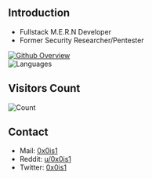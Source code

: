 ## Introduction
* Fullstack M.E.R.N Developer
* Former Security Researcher/Pentester

[![Github Overview](https://github-readme-stats.vercel.app/api?username=0x0is1&bg_color=30,e96443,904e95&title_color=fff&text_color=fff)](https://github.com/0x0is1) <br>
![Languages](https://github-readme-stats.itzsylex.vercel.app/api/top-langs/?username=0x0is1&hide&theme=chartreuse-dark&)

## Visitors Count

![Count](https://profile-counter.glitch.me/0x0is1/count.svg)
## Contact
* Mail: [0x0is1](0x0is1@protonmail.com)
* Reddit: [u/0x0is1](https://reddit.com/u/0x0is1)
* Twitter: [0x0is1](https://twitter.com/0x0is1)
